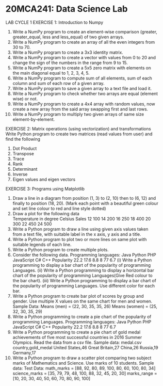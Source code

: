 # 20MCA241: Data Science Lab
LAB CYCLE 1
EXERCISE 1: Introduction to Numpy
1. Write a NumPy program to create an element-wise comparison (greater, greater_equal, less
and less_equal) of two given arrays.
2. Write a NumPy program to create an array of all the even integers from 30 to 70.
3. Write a NumPy program to create a 3x3 identity matrix.
4. Write a NumPy program to create a vector with values from 0 to 20 and change the sign of
the numbers in the range from 9 to 15.
5. Write a NumPy program to create a 5x5 zero matrix with elements on the main diagonal
equal to 1, 2, 3, 4, 5.
6. Write a NumPy program to compute sum of all elements, sum of each column and sum of
each row of a given array.
7. Write a NumPy program to save a given array to a text file and load it.
8. Write a NumPy program to check whether two arrays are equal (element wise) or not.
9. Write a NumPy program to create a 4x4 array with random values, now create a new array
from the said array swapping first and last rows.
10. Write a NumPy program to multiply two given arrays of same size element-by-element.

EXERCISE 2: Matrix operations (using vectorization) and transformations
Write Python program to create two matrices (read values from user) and find the following
1. Dot Product
2. Transpose
3. Trace
4. Rank
5. Determinant
6. Inverse
7. Eigen values and eigen vectors

EXERCISE 3: Programs using Matplotlib
1. Draw a line in a diagram from position (1, 3) to (2, 10) then to (6, 12) and finally to position (18, 20).
  (Mark each point with a beautiful green colour and set line colour to red and line style dotted)
2. Draw a plot for the following data <br />
      Temperature in degree Celsius  Sales
      12                             100
      14                             200
      16                             250
      18                             400
      20                             300
      22                             450
      24                             500
3. Write a Python program to draw a line using given axis values taken from a text file, with suitable label in the x axis, y axis and a title.
4. Write a Python program to plot two or more lines on same plot with suitable legends of each line.
5. Write a Python program to create multiple plots.
6. Consider the following data.
    Programming languages: Java   Python  PHP  JavaScript C#  C++
    Popularity             22.2   17.6    8.8  8          77  6.7
  (i) Write a Python programming to display a bar chart of the popularity of programming Languages.
  (ii) Write a Python programming to display a horizontal bar chart of the popularity of programming Languages(Give Red colour to the bar chart).
  (iii) Write a Python programming to display a bar chart of the popularity of programming Languages. Use different color for each bar.
7. Write a Python program to create bar plot of scores by group and gender. Use multiple X values on the same chart for men and women.
Sample Data:
Means (men) = (22, 30, 35, 35, 26)
Means (women) = (25, 32, 30, 35, 29)
8. Write a Python programming to create a pie chart of the popularity of programming Languages.
    Programming languages: Java   Python  PHP  JavaScript C#  C++
    Popularity             22.2   17.6    8.8  8          77  6.7
9. Write a Python programming to create a pie chart of gold medal achievements of five most successful countries in 2016 Summer Olympics. Read the data from a csv file.
Sample data:
medal.csv
    country,gold_medal
    United States,46
    Great Britain,27
    China,26
    Russia,19
    Germany,17
10. Write a Python program to draw a scatter plot comparing two subject marks of Mathematics and Science. Use marks of 10 students.
Sample data:
Test Data:
  math_marks = [88, 92, 80, 89, 100, 80, 60, 100, 80, 34]
  science_marks = [35, 79, 79, 48, 100, 88, 32, 45, 20, 30]
  marks_range = [10, 20, 30, 40, 50, 60, 70, 80, 90, 100]
